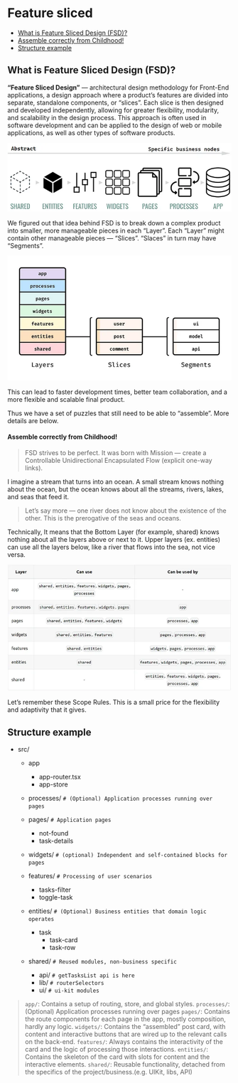 # Feature sliced

- [What is Feature Sliced Design (FSD)?](<#what-is-feature-sliced-design-(FSD)>)
- [Assemble correctly from Childhood!](#assemble-correctly-from-childhood)
- [Structure example](#structure-example)

## What is Feature Sliced Design (FSD)?

**“Feature Sliced Design”** — architectural design methodology for Front-End applications, a design approach where a product’s features are divided into separate, standalone components, or “slices”. Each slice is then designed and developed independently, allowing for greater flexibility, modularity, and scalability in the design process. This approach is often used in software development and can be applied to the design of web or mobile applications, as well as other types of software products.

![diagram1](assets/diagram1.webp)

We figured out that idea behind FSD is to break down a complex product into smaller, more manageable pieces in each “Layer”. Each “Layer” might contain other manageable pieces — “Slices”. “Slaces” in turn may have “Segments”.

![diagram2](assets/diagram2.webp)

This can lead to faster development times, better team collaboration, and a more flexible and scalable final product.

Thus we have a set of puzzles that still need to be able to “assemble”. More details are below.

#### Assemble correctly from Childhood!

> FSD strives to be perfect. It was born with Mission — create a Сontrollable Unidirectional Encapsulated Flow (explicit one-way links).

I imagine a stream that turns into an ocean. A small stream knows nothing about the ocean, but the ocean knows about all the streams, rivers, lakes, and seas that feed it.

> Let’s say more — one river does not know about the existence of the other. This is the prerogative of the seas and oceans.

Technically, It means that the Bottom Layer (for example, shared) knows nothing about all the layers above or next to it. Upper layers (ex. entities) can use all the layers below, like a river that flows into the sea, not vice versa.

![diagram3](assets/diagram3.webp)

Let’s remember these Scope Rules. This is a small price for the flexibility and adaptivity that it gives.

## Structure example

- src/

  - app
    - app-router.tsx
    - app-store
  - processes/ `# (Optional) Application processes running over pages`
  - pages/ `# Application pages`

    - not-found
    - task-details

  - widgets/ `# (optional) Independent and self-contained blocks for pages`
  - features/ `# Processing of user scenarios`

    - tasks-filter
    - toggle-task

  - entities/ `# (Optional) Business entities that domain logic operates`
    - task
      - task-card
      - task-row
  - shared/ `# Reused modules, non-business specific`
    - api/ `# getTasksList api is here`
    - lib/ `# routerSelectors`
    - ui/ `# ui-kit modules`

> `app/`: Contains a setup of routing, store, and global styles.
> `processes/`: (Optional) Application processes running over pages
> `pages/`: Contains the route components for each page in the app, mostly composition, hardly any logic.
> `widgets/`: Contains the “assembled” post card, with content and interactive buttons that are wired up to the relevant calls on the back-end.
> `features/`: Always contains the interactivity of the card and the logic of processing those interactions.
> `entities/`: Сontains the skeleton of the card with slots for content and the interactive elements.
> `shared/`: Reusable functionality, detached from the specifics of the project/business.(e.g. UIKit, libs, API)
